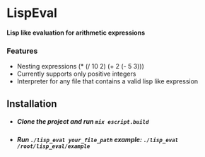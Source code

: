 # LispEval

**Lisp like evaluation for arithmetic expressions**

### Features
  - Nesting expressions (* (/ 10 2) (+ 2 (- 5 3)))
  - Currently supports only positive integers
  - Interpreter for any file that contains a valid lisp like expression

## Installation

- ##### Clone the project and run `mix escript.build`
- ##### Run `./lisp_eval your_file_path` example: `./lisp_eval /root/lisp_eval/example`
